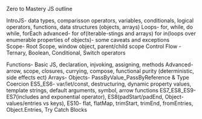 Zero to Mastery JS outline

IntroJS- data types, comparisson operators, variables, conditionals, logical operators, functions, data structures (objects, arrays) 
Loops- for, while, do while, forEach
		advanced- for of(iterable-stings and arrays) for in(loops over enumerable properties of objects)- some caveats and exceptions	
Scope- Root Scope, window object, parent/child scope
Control Flow - Ternary, Boolean, Conditional, Switch operators

Functions- Basic JS, declaration, injvoking, assigning, methods
			Advanced- arrow, scope, closures, currying, compose, functional purity (deterministic, side effects ect)
Arrays-
Objects-
PassByValue_PassByReference & Type Coercion
ES5_ES6- var/let/const, destructuring, dynamic property values, template strings, default arguments, symbol, arrow functions
ES7_ES8_ES9- ES7(includes and exponential operator), ES8(padStart/padEnd, Object-values/entries vs keys), 
ES10- flat, flatMap, trimStart, trimEnd, fromEntries, Object.Entries, Try Catch Blocks